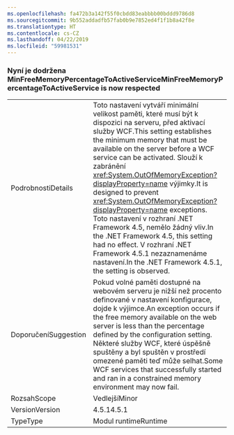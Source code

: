 ```yaml
---
ms.openlocfilehash: fa472b3a142f55f0cbdd83eabbbb00bddd9786d8
ms.sourcegitcommit: 9b552addadfb57fab0b9e7852ed4f1f1b8a42f8e
ms.translationtype: HT
ms.contentlocale: cs-CZ
ms.lasthandoff: 04/22/2019
ms.locfileid: "59981531"
---
```

### <a name="minfreememorypercentagetoactiveservice-is-now-respected"></a><span data-ttu-id="34fcb-101">Nyní je dodržena MinFreeMemoryPercentageToActiveService</span><span class="sxs-lookup"><span data-stu-id="34fcb-101">MinFreeMemoryPercentageToActiveService is now respected</span></span>

|   |   |
|---|---|
|<span data-ttu-id="34fcb-102">Podrobnosti</span><span class="sxs-lookup"><span data-stu-id="34fcb-102">Details</span></span>|<span data-ttu-id="34fcb-103">Toto nastavení vytváří minimální velikost paměti, které musí být k dispozici na serveru, před aktivací služby WCF.</span><span class="sxs-lookup"><span data-stu-id="34fcb-103">This setting establishes the minimum memory that must be available on the server before a WCF service can be activated.</span></span> <span data-ttu-id="34fcb-104">Slouží k zabránění <xref:System.OutOfMemoryException?displayProperty=name> výjimky.</span><span class="sxs-lookup"><span data-stu-id="34fcb-104">It is designed to prevent <xref:System.OutOfMemoryException?displayProperty=name> exceptions.</span></span> <span data-ttu-id="34fcb-105">Toto nastavení v rozhraní .NET Framework 4.5, nemělo žádný vliv.</span><span class="sxs-lookup"><span data-stu-id="34fcb-105">In the .NET Framework 4.5, this setting had no effect.</span></span> <span data-ttu-id="34fcb-106">V rozhraní .NET Framework 4.5.1 nezaznamenáme nastavení.</span><span class="sxs-lookup"><span data-stu-id="34fcb-106">In the .NET Framework 4.5.1, the setting is observed.</span></span>|
|<span data-ttu-id="34fcb-107">Doporučení</span><span class="sxs-lookup"><span data-stu-id="34fcb-107">Suggestion</span></span>|<span data-ttu-id="34fcb-108">Pokud volné paměti dostupné na webovém serveru je nižší než procento definované v nastavení konfigurace, dojde k výjimce.</span><span class="sxs-lookup"><span data-stu-id="34fcb-108">An exception occurs if the free memory available on the web server is less than the percentage defined by the configuration setting.</span></span> <span data-ttu-id="34fcb-109">Některé služby WCF, které úspěšně spuštěny a byl spuštěn v prostředí omezené paměti teď může selhat.</span><span class="sxs-lookup"><span data-stu-id="34fcb-109">Some WCF services that successfully started and ran in a constrained memory environment may now fail.</span></span>|
|<span data-ttu-id="34fcb-110">Rozsah</span><span class="sxs-lookup"><span data-stu-id="34fcb-110">Scope</span></span>|<span data-ttu-id="34fcb-111">Vedlejší</span><span class="sxs-lookup"><span data-stu-id="34fcb-111">Minor</span></span>|
|<span data-ttu-id="34fcb-112">Version</span><span class="sxs-lookup"><span data-stu-id="34fcb-112">Version</span></span>|<span data-ttu-id="34fcb-113">4.5.1</span><span class="sxs-lookup"><span data-stu-id="34fcb-113">4.5.1</span></span>|
|<span data-ttu-id="34fcb-114">Type</span><span class="sxs-lookup"><span data-stu-id="34fcb-114">Type</span></span>|<span data-ttu-id="34fcb-115">Modul runtime</span><span class="sxs-lookup"><span data-stu-id="34fcb-115">Runtime</span></span>|

